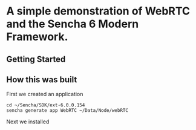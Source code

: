 # A simple demonstration of WebRTC and the Sencha 6 Modern Framework. 
## Getting Started

## How this was built
First we created an application
```
cd ~/Sencha/SDK/ext-6.0.0.154
sencha generate app WebRTC ~/Data/Node/webRTC
```
Next we installed 